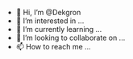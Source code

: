 - 👋 Hi, I’m @Dekgron
- 👀 I’m interested in ...
- 🌱 I’m currently learning ...
- 💞️ I’m looking to collaborate on ...
- 📫 How to reach me ...

<!---
Dekgron/Dekgron is a ✨ special ✨ repository because its `README.md` (this file) appears on your GitHub profile.
You can click the Preview link to take a look at your changes.
--->

